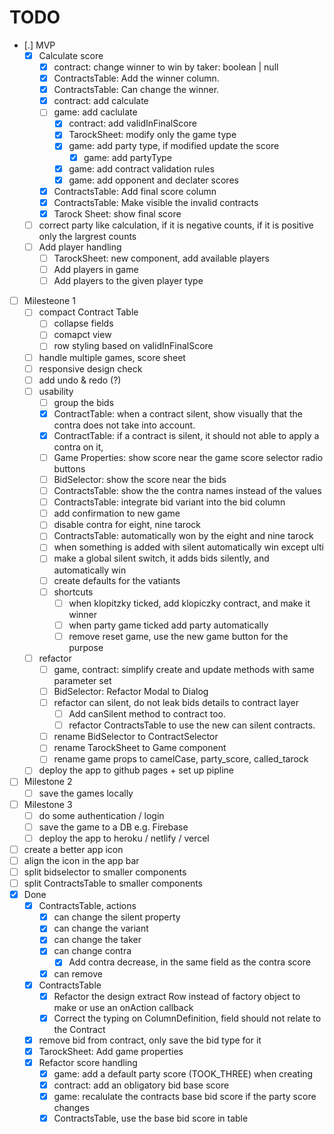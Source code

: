 # TODO
- [.] MVP
  - [x] Calculate score
    - [x] contract: change winner to win by taker: boolean | null
    - [x] ContractsTable: Add the winner column.
    - [x] ContractsTable: Can change the winner.
    - [x] contract: add calculate
    - [ ] game: add caclulate
      - [x] contract: add validInFinalScore
      - [x] TarockSheet: modify only the game type
      - [x] game: add party type, if modified update the score
        - [x] game: add partyType
      - [x] game: add contract validation rules
      - [x] game: add opponent and declater scores
    - [x] ContractsTable: Add final score column
    - [x] ContractsTable: Make visible the invalid contracts
    - [x] Tarock Sheet: show final score
  - [ ] correct party like calculation, if it is negative counts, if it is positive only the largrest counts
  - [ ] Add player handling
    - [ ] TarockSheet: new component, add available players
    - [ ] Add players in game
    - [ ] Add players to the given player type
- [ ] Milesteone 1
  - [ ] compact Contract Table
    - [ ] collapse fields
    - [ ] comapct view
    - [ ] row styling based on validInFinalScore
  - [ ] handle multiple games, score sheet
  - [ ] responsive design check
  - [ ] add undo & redo (?)
  - [ ] usability
    - [ ] group the bids
    - [x] ContractTable: when a contract silent, show visually that the contra does not take into account.
    - [x] ContractTable: if a contract is silent, it should not able to apply a contra on it, 
    - [ ] Game Properties: show score near the game score selector radio buttons
    - [ ] BidSelector: show the score near the bids
    - [ ] ContractsTable: show the the contra names instead of the values
    - [ ] ContractsTable: integrate bid variant into the bid column
    - [ ] add confirmation to new game
    - [ ] disable contra for eight, nine tarock
    - [ ] ContractsTable: automatically won by the eight and nine tarock
    - [ ] when something is added with silent automatically win except ulti
    - [ ] make a global silent switch, it adds bids silently, and automatically win
    - [ ] create defaults for the vatiants
    - [ ] shortcuts
      - [ ] when klopitzky ticked, add klopiczky contract, and make it winner
      - [ ] when party game ticked add party automatically
      - [ ] remove reset game, use the new game button for the purpose
  - [ ] refactor
    - [ ] game, contract: simplify create and update methods with same parameter set
    - [ ] BidSelector: Refactor Modal to Dialog
    - [ ] refactor can silent, do not leak bids details to contract layer
      - [ ] Add canSilent method to contract too.
      - [ ] refactor ContractsTable to use the new can silent contracts.      
    - [ ] rename BidSelector to ContractSelector
    - [ ] rename TarockSheet to Game component
    - [ ] rename game props to camelCase, party_score, called_tarock
  - [ ] deploy the app to github pages + set up pipline
- [ ] Milestone 2
  - [ ] save the games locally
- [ ] Milestone 3
  - [ ] do some authentication / login
  - [ ] save the game to a DB e.g. Firebase
  - [ ] deploy the app to heroku / netlify / vercel
- [ ] create a better app icon
- [ ] align the icon in the app bar
- [ ] split bidselector to smaller components
- [ ] split ContractsTable to smaller components
- [x] Done
  - [x] ContractsTable, actions
    - [x] can change the silent property
    - [x] can change the variant
    - [x] can change the taker
    - [x] can change contra
      - [x] Add contra decrease, in the same field as the contra score
    - [x] can remove
  - [x] ContractsTable
    - [x] Refactor the design extract Row instead of factory object to make or use an onAction callback
    - [x] Correct the typing on ColumnDefinition, field should not relate to the Contract
  - [x] remove bid from contract, only save the bid type for it
  - [x] TarockSheet: Add game properties
  - [x] Refactor score handling
    - [x] game: add a default party score (TOOK_THREE) when creating
    - [x] contract: add an obligatory bid base score
    - [x] game: recalulate the contracts base bid score if the party score changes
    - [x] ContractsTable, use the base bid score in table
